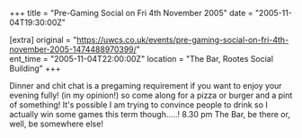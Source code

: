 +++
title = "Pre-Gaming Social on Fri 4th November 2005"
date = "2005-11-04T19:30:00Z"

[extra]
original = "https://uwcs.co.uk/events/pre-gaming-social-on-fri-4th-november-2005-1474488970399/"    
ent_time = "2005-11-04T22:00:00Z"
location = "The Bar, Rootes Social Building"
+++

Dinner and chit chat is a pregaming requirement if you want to enjoy your evening fully\! (in my opinion\!) so come along for a pizza or burger and a pint of something\! It's possible I am trying to convince people to drink so I actually win some games this term though.....\! 8.30 pm The Bar, be there or, well, be somewhere else\!

